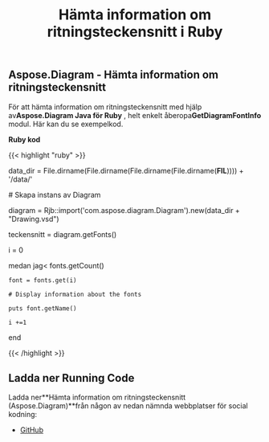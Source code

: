 ﻿---
title: Hämta information om ritningsteckensnitt i Ruby
type: docs
weight: 30
url: /sv/java/retrieve-drawing-font-information-in-ruby/
---
## **Aspose.Diagram - Hämta information om ritningsteckensnitt**
 För att hämta information om ritningsteckensnitt med hjälp av**Aspose.Diagram Java för Ruby** , helt enkelt åberopa**GetDiagramFontInfo** modul. Här kan du se exempelkod.

**Ruby kod**

{{< highlight "ruby" >}}

 data_dir = File.dirname(File.dirname(File.dirname(File.dirname(__FIL__)))) + '/data/'

\# Skapa instans av Diagram

diagram = Rjb::import('com.aspose.diagram.Diagram').new(data_dir + "Drawing.vsd")

teckensnitt = diagram.getFonts()

i = 0

 medan jag< fonts.getCount()

    font = fonts.get(i)

    # Display information about the fonts

    puts font.getName()

    i +=1

end

{{< /highlight >}}
## **Ladda ner Running Code**
 Ladda ner**Hämta information om ritningsteckensnitt (Aspose.Diagram)**från någon av nedan nämnda webbplatser för social kodning:

- [GitHub](https://github.com/asposediagram/Aspose.Diagram-for-Java/blob/master/Plugins/Aspose_Diagram_Java_for_Ruby/lib/asposediagramjava/Diagrams/getdiagramfontinfo.rb)
